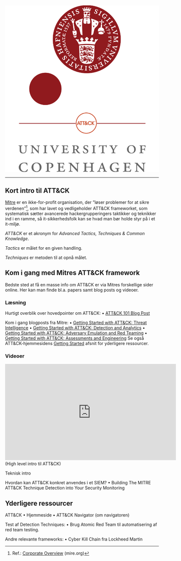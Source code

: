 ![](./ku-attack.png)

---

## Kort intro til ATT&CK

[Mitre](https://mitre.org/) er en ikke-for-profit organisation, der ”løser problemer for at sikre verdenen”[^1], som har lavet og vedligeholder ATT&CK frameworket, som systematisk sætter avancerede hackergrupperingers taktikker og teknikker ind i en ramme, så it-sikkerhedsfolk kan se hvad man bør holde styr på i et it-miljø.

*ATT&CK* er et akronym for *Advanced Tactics, Techniques & Common Knowledge*.

*Tactics* er målet for en given handling.

*Techniques* er metoden til at opnå målet.

## Kom i gang med Mitres ATT&CK framework
Bedste sted at få en masse info om ATT&CK er via Mitres forskellige sider online. Her kan man finde bl.a. papers samt blog posts og videoer.

### Læsning
Hurtigt overblik over hovedpointer om ATT&CK:
•	[ATT&CK 101 Blog Post](https://medium.com/mitre-attack/att-ck-101-17074d3bc62)

Kom i gang blogposts fra Mitre:
•	[Getting Started with ATT&CK: Threat Intelligence](https://medium.com/mitre-attack/getting-started-with-attack-cti-4eb205be4b2f)
•	[Getting Started with ATT&CK: Detection and Analytics](https://medium.com/mitre-attack/getting-started-with-attack-detection-a8e49e4960d0)
•	[Getting Started with ATT&CK: Adversary Emulation and Red Teaming](https://medium.com/mitre-attack/getting-started-with-attack-red-29f074ccf7e3)
•	[Getting Started with ATT&CK: Assessments and Engineering](https://medium.com/mitre-attack/getting-started-with-attack-assessment-cc0b01769cb4)
Se også ATT&CK-hjemmesidens [Getting Started](https://attack.mitre.org/resources/getting-started/) afsnit for yderligere ressourcer.

### Videoer

<center><iframe width="560" height="315" src="https://www.youtube-nocookie.com/embed/0BEf6s1iu5g" frameborder="0" allow="accelerometer; autoplay; encrypted-media; gyroscope; picture-in-picture" allowfullscreen></iframe></center>
(High level intro til ATT&CK)


Teknisk intro

Hvordan kan ATT&CK konkret anvendes i et SIEM?
•	Building The MITRE ATT&CK Technique Detection into Your Security Monitoring

## Yderligere ressourcer
ATT&CK
•	Hjemmeside
•	ATT&CK Navigator (om navigatoren)

Test af Detection Techniques:
•	Brug Atomic Red Team til automatisering af red team testing.

Andre relevante frameworks:
•	Cyber Kill Chain fra Lockheed Martin

[^1]: Ref.: [Corporate Overview](https://www.mitre.org/about/corporate-overview) (mire.org)
